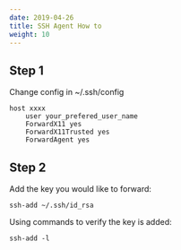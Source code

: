 ```yaml
---
date: 2019-04-26
title: SSH Agent How to
weight: 10
---
```


## Step 1

Change config in ~/.ssh/config


```
host xxxx
    user your_prefered_user_name
    ForwardX11 yes
    ForwardX11Trusted yes
    ForwardAgent yes
```

## Step 2

Add the key you would like to forward:


```
ssh-add ~/.ssh/id_rsa
```

Using commands to verify the key is added:

```
ssh-add -l
```
